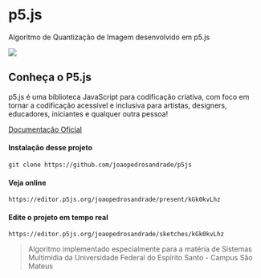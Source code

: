 # p5.js

Algoritmo de Quantização de Imagem desenvolvido em p5.js 

![](https://i.ibb.co/XsGZ7jc/download.png)



## Conheça o P5.js

p5.js é uma biblioteca JavaScript para codificação criativa, com foco em tornar a codificação acessível e inclusiva para artistas, designers, educadores, iniciantes e qualquer outra pessoa!

[Documentação Oficial](https://p5js.org/)



#### Instalação desse projeto

`git clone https://github.com/joaopedrosandrade/p5js`

#### Veja online

`https://editor.p5js.org/joaopedrosandrade/present/kGk0kvLhz`

#### Edite o projeto em tempo real

`https://editor.p5js.org/joaopedrosandrade/sketches/kGk0kvLhz`

> Algoritmo implementado especialmente para a matéria de Sistemas Multimídia da Universidade Federal do Espírito Santo - Campus São Mateus

